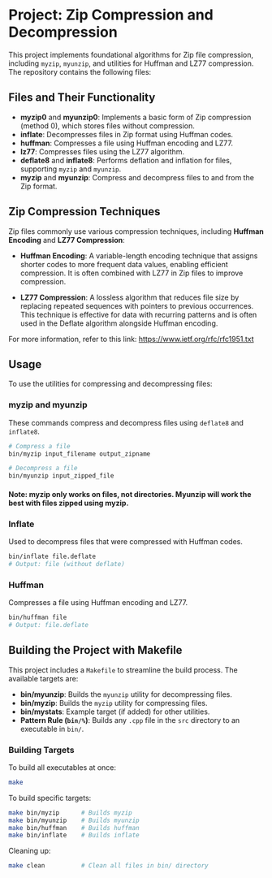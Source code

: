 # Project: Zip Compression and Decompression

This project implements foundational algorithms for Zip file compression, including `myzip`, `myunzip`, and utilities for Huffman and LZ77 compression. The repository contains the following files:

## Files and Their Functionality
- **myzip0** and **myunzip0**: Implements a basic form of Zip compression (method 0), which stores files without compression.
- **inflate**: Decompresses files in Zip format using Huffman codes.
- **huffman**: Compresses a file using Huffman encoding and LZ77.
- **lz77**: Compresses files using the LZ77 algorithm.
- **deflate8** and **inflate8**: Performs deflation and inflation for files, supporting `myzip` and `myunzip`.
- **myzip** and **myunzip**: Compress and decompress files to and from the Zip format.

## Zip Compression Techniques
Zip files commonly use various compression techniques, including **Huffman Encoding** and **LZ77 Compression**:

- **Huffman Encoding**: A variable-length encoding technique that assigns shorter codes to more frequent data values, enabling efficient compression. It is often combined with LZ77 in Zip files to improve compression.
  
- **LZ77 Compression**: A lossless algorithm that reduces file size by replacing repeated sequences with pointers to previous occurrences. This technique is effective for data with recurring patterns and is often used in the Deflate algorithm alongside Huffman encoding.

For more information, refer to this link: https://www.ietf.org/rfc/rfc1951.txt

## Usage

To use the utilities for compressing and decompressing files:

### myzip and myunzip
These commands compress and decompress files using `deflate8` and `inflate8`. 

```bash
# Compress a file
bin/myzip input_filename output_zipname

# Decompress a file
bin/myunzip input_zipped_file
```

#### Note: myzip only works on files, not directories. Myunzip will work the best with files zipped using myzip. 

### Inflate
Used to decompress files that were compressed with Huffman codes.

```bash
bin/inflate file.deflate
# Output: file (without deflate)
```

### Huffman
Compresses a file using Huffman encoding and LZ77.

```bash
bin/huffman file
# Output: file.deflate
```

## Building the Project with Makefile

This project includes a `Makefile` to streamline the build process. The available targets are:

- **bin/myunzip**: Builds the `myunzip` utility for decompressing files.
- **bin/myzip**: Builds the `myzip` utility for compressing files.
- **bin/mystats**: Example target (if added) for other utilities.
- **Pattern Rule (`bin/%`)**: Builds any `.cpp` file in the `src` directory to an executable in `bin/`.

### Building Targets

To build all executables at once:
```bash
make
```

To build specific targets:
```bash
make bin/myzip      # Builds myzip
make bin/myunzip    # Builds myunzip
make bin/huffman    # Builds huffman
make bin/inflate    # Builds inflate
```

Cleaning up:
```bash
make clean          # Clean all files in bin/ directory
```